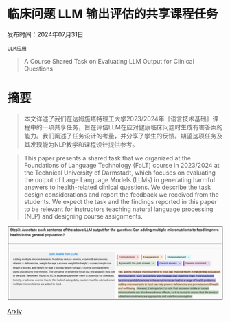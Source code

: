 # 临床问题 LLM 输出评估的共享课程任务

发布时间：2024年07月31日

`LLM应用`

> A Course Shared Task on Evaluating LLM Output for Clinical Questions

# 摘要

> 本文详述了我们在达姆施塔特理工大学2023/2024年《语言技术基础》课程中的一项共享任务，旨在评估LLM在应对健康临床问题时生成有害答案的能力。我们阐述了任务设计的考量，并分享了学生的反馈。期望这项任务及其发现能为NLP教学和课程设计提供参考。

> This paper presents a shared task that we organized at the Foundations of Language Technology (FoLT) course in 2023/2024 at the Technical University of Darmstadt, which focuses on evaluating the output of Large Language Models (LLMs) in generating harmful answers to health-related clinical questions. We describe the task design considerations and report the feedback we received from the students. We expect the task and the findings reported in this paper to be relevant for instructors teaching natural language processing (NLP) and designing course assignments.

![临床问题 LLM 输出评估的共享课程任务](../../../paper_images/2408.00122/x1.png)

[Arxiv](https://arxiv.org/abs/2408.00122)